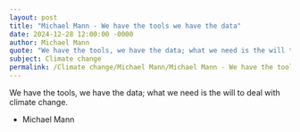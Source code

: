 ```yaml
---
layout: post
title: "Michael Mann - We have the tools we have the data"
date: 2024-12-28 12:00:00 -0000
author: Michael Mann
quote: "We have the tools, we have the data; what we need is the will to deal with climate change."
subject: Climate change
permalink: /Climate change/Michael Mann/Michael Mann - We have the tools we have the data
---
```


We have the tools, we have the data; what we need is the will to deal with climate change.

- Michael Mann
